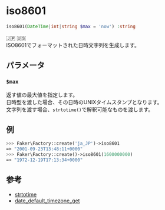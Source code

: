 # iso8601
```php
iso8601(DateTime|int|string $max = 'now') :string
```
:jp: :us:  
ISO8601でフォーマットされた日時文字列を生成します。

## パラメータ
### `$max`
返す値の最大値を指定します。  
日時型を渡した場合、その日時のUNIXタイムスタンプとなります。  
文字列を渡す場合、`strtotime()`で解釈可能なものを渡します。

## 例
```php
>>> Faker\Factory::create('ja_JP')->iso8601
=> "2001-09-23T13:48:11+0000"
>>> Faker\Factory::create()->iso8601(1600000000)
=> "1972-12-19T17:13:34+0000"
```

## 参考
* [strtotime](https://www.php.net/manual/ja/function.strtotime.php)
* [date_default_timezone_get](https://www.php.net/manual/ja/function.date-default-timezone-get)
